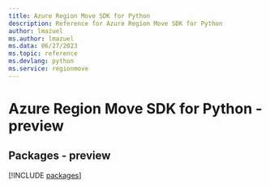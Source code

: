```yaml
---
title: Azure Region Move SDK for Python
description: Reference for Azure Region Move SDK for Python
author: lmazuel
ms.author: lmazuel
ms.data: 06/27/2023
ms.topic: reference
ms.devlang: python
ms.service: regionmove
---
```

# Azure Region Move SDK for Python - preview
## Packages - preview
[!INCLUDE [packages](region-move-index.md)]